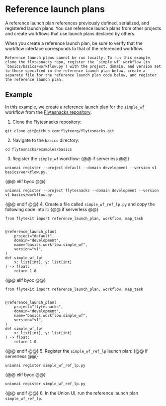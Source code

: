 # Reference launch plans

A reference launch plan references previously defined, serialized, and registered launch plans. You can reference launch plans from other projects and create workflows that use launch plans declared by others.

When you create a reference launch plan, be sure to verify that the workflow interface corresponds to that of the referenced workflow.

```{note}
Reference launch plans cannot be run locally. To run this example, clone the flytesnacks repo, register the `simple_wf` workflow (in `basics/basics/workflow.py`) with the project, domain, and version set to those specified in the reference launch plan below, create a separate file for the reference launch plan code below, and register the reference launch plan.
```

## Example

In this example, we create a reference launch plan for the [`simple_wf`](https://github.com/flyteorg/flytesnacks/blob/7a300ac43f3da41a4e01bd4dae9d45e8c0094ce3/examples/basics/basics/workflow.py#L25) workflow from the [Flytesnacks repository](https://github.com/flyteorg/flytesnacks).

1. Clone the Flytesnacks repository:
```{code-block} bash
git clone git@github.com:flyteorg/flytesnacks.git
```
2. Navigate to the `basics` directory:
```{code-block} bash
cd flytesnacks/examples/basics
```
3. Register the `simple_wf` workflow:
{@@ if serverless @@}
```{code-block} bash
unionai register --project default --domain development --version v1 basics/workflow.py.
```
{@@ elif byoc @@}
```{code-block} bash
unionai register --project flytesnacks --domain development --version v1 basics/workflow.py.
```
{@@ endif @@}
4. Create a file called `simple_wf_ref_lp.py` and copy the following code into it:
{@@ if serverless @@}
```{code-block} python
from flytekit import reference_launch_plan, workflow, map_task


@reference_launch_plan(
    project="default",
    domain="development",
    name="basics.workflow.simple_wf",
    version="v1",
)
def simple_wf_lp(
    x: list[int], y: list[int]
) -> float:
    return 1.0

```
{@@ elif byoc @@}
```{code-block} python
from flytekit import reference_launch_plan, workflow, map_task


@reference_launch_plan(
    project="flytesnacks",
    domain="development",
    name="basics.workflow.simple_wf",
    version="v1",
)
def simple_wf_lp(
    x: list[int], y: list[int]
) -> float:
    return 1.0

```
{@@ endif @@}
5. Register the `simple_wf_ref_lp` launch plan:
{@@ if serverless @@}
```{code-block} bash
unionai register simple_wf_ref_lp.py
```
{@@ elif byoc @@}
```{code-block} bash
unionai register simple_wf_ref_lp.py
```
{@@ endif @@}
6. In the Union UI, run the reference launch plan `simple_wf_ref_lp`.

